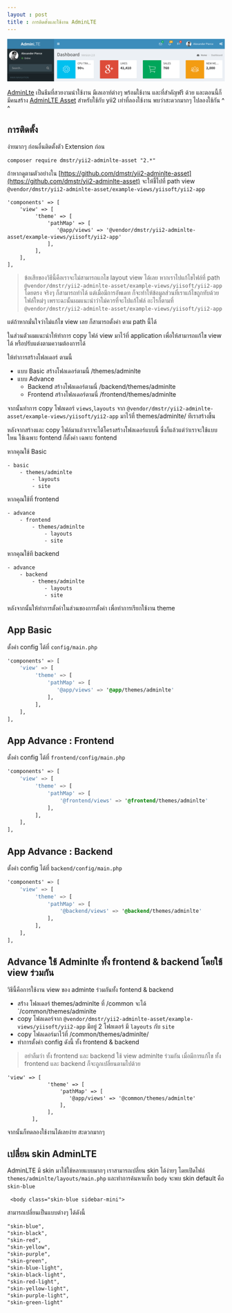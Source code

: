 ```yaml
---
layout : post
title : การติดตั้งและใช้งาน AdminLTE
---
```


![](/img/adminlte.png)

[AdminLte](https://almsaeedstudio.com/) เป็นธีมที่สวยงามน่าใช้งาน มีเลเอาท์ต่างๆ พร้อมใช้งาน และที่สำคัญฟรี ด้วย และตอนนี้ก็มีคนสร้าง [AdminLTE Asset](https://github.com/dmstr/yii2-adminlte-asset) สำหรับใช้กับ yii2 เท่าที่ลองใช้งาน พบว่าสะดวกมากๆ ไปลองใช้กัน ^ ^

## การติดตั้ง

ง่ายมากๆ ก่อนอื่นติดตั้งตัว Extension ก่อน

```
composer require dmstr/yii2-adminlte-asset "2.*"
```

ถ้าหากดูตามตัวอย่างใน [https://github.com/dmstr/yii2-adminlte-asset](https://github.com/dmstr/yii2-adminlte-asset) จะให้ชี้ไปที่ path view `@vendor/dmstr/yii2-adminlte-asset/example-views/yiisoft/yii2-app`

```
'components' => [
    'view' => [
         'theme' => [
             'pathMap' => [
                '@app/views' => '@vendor/dmstr/yii2-adminlte-asset/example-views/yiisoft/yii2-app'
             ],
         ],
    ],
],
``` 

> ข้อเสียของวิธีนี้คือเราจะไม่สามารถแกไข layout view  ได้เลย หากเราไปแก้ไขไฟล์ที่ path `@vendor/dmstr/yii2-adminlte-asset/example-views/yiisoft/yii2-app` โดยตรง จริงๆ ก็สามารถทำได้ แต่เมื่อมีการอัพเดท ก็จะทำให้ข้อมูลส่วนที่เราแก้ไขถูกทับด้วยไฟล์ใหม่ๆ เพราะฉะนั้นผมแนะนำว่าไม่ควรที่จะไปแก้ไฟล์ อะไรก็ตามที่ `@vendor/dmstr/yii2-adminlte-asset/example-views/yiisoft/yii2-app` 

แต่ถ้าหากมั่นใจว่าไม่แก้ไข view เลย ก็สามารถตั้งค่า ตาม path นี้ได้


ในส่วนตัวผมแนะนำให้ทำการ copy ไฟล์ view มาไว้ที่ application เพื่อให้สามารถแก้ไข view ได้ หรือปรับแต่งตามความต้องการได้ 

ให้ทำการสร้างโฟลเดอร์ ตามนี้

- แบบ Basic สร้างโฟลเดอร์ตามนี้ /themes/adminlte
- แบบ Advance 
    -  Backend สร้างโฟลเดอร์ตามนี่ /backend/themes/adminlte
    -  Frontend สร้างโฟลเดอร์ตามนี่ /frontend/themes/adminlte  

จากนั้นทำการ copy โฟลเดอร์ `views`,`layouts` จาก `@vendor/dmstr/yii2-adminlte-asset/example-views/yiisoft/yii2-app` มาไว้ที่ themes/adminlte/ ทีเราสร้างขึ้น

หลังจากสร้างและ copy ไฟล์มาแล้วเราจะได้โครงสร้างโฟลเดอร์แบบนี้ ซึ่งก็แล้วแต่ว่าเราจะใช้แบบใหน ใช้เฉพาะ fontend ก็ตั้งค่า เฉพาะ fontend

หากคุณใช้ Basic

```
- basic
    - themes/adminlte
        - layouts
        - site
```

หากคุณใช้ที่ frontend 

```
- advance
    - frontend
        - themes/adminlte
            - layouts
            - site
```

หากคุณใช้ที backend 

```
- advance
    - backend
        - themes/adminlte
            - layouts
            - site
```

 หลังจากนั้นให้ทำการตั้งค่าในส่วนของการตั้งค่า เพื่อทำการเรียกใช้งาน theme

## App Basic 

ตั้งค่า config ได้ที่ `config/main.php`

```css
'components' => [
    'view' => [
         'theme' => [
             'pathMap' => [
                '@app/views' => '@app/themes/adminlte'
             ],
         ],
    ],
],
```
## App Advance : Frontend

ตั้งค่า config ได้ที่ `frontend/config/main.php `

```css
'components' => [
    'view' => [
         'theme' => [
             'pathMap' => [
                 '@frontend/views' => '@frontend/themes/adminlte'
             ],
         ],
    ],
],
```

## App Advance : Backend

ตั้งค่า config ได้ที่ `backend/config/main.php `

```css
'components' => [
    'view' => [
         'theme' => [
             'pathMap' => [
                 '@backend/views' => '@backend/themes/adminlte'
             ],
         ],
    ],
],
```

## Advance ใช้ Adminlte ทั้ง frontend & backend โดยใช้ view ร่วมกัน

วิธีนี้คือการใช้งาน view ของ adminte ร่วมกันทั้ง fontend & backend

- สร้่าง โฟลเดอร์ themes/adminlte  ที่ /common จะได้ `/common/themes/adminlte
- copy โฟลเดอร์จาก  `@vendor/dmstr/yii2-adminlte-asset/example-views/yiisoft/yii2-app` มีอยู่ 2 โฟลเดอร์ มี `layouts` กับ `site`
- copy โฟลเดอร์มาไว้ที่ /common/themes/adminlte/
- ทำการตั้งค่า config ดังนี้ ทั้ง frontend & backend

> อย่าลืมว่า ทั้ง frontend และ backend ใช้ view adminlte ร่วมกัน เมื่อมีการแก้ไข ทั้ง frontend และ backend ก็จะถูกเปลี่ยนตามไปด้วย 

```
'view' => [
             'theme' => [
                 'pathMap' => [
                    '@app/views' => '@common/themes/adminlte'
                 ],
             ],
        ],
```

จากนั้นก็ทดลองใช้งานได้เลยง่าย สะดวกมากๆ 

## เปลี่ยน skin AdminLTE

AdminLTE มี skin มาใช้ใช้หลายแบบมากๆ เราสามารถเปลี่ยน skin ได้ง่ายๆ โดยเปิดไฟล์ `themes/adminlte/layouts/main.php` และทำการค้นหาแท็ก `body` จะพบ skin default คือ `skin-blue`

```
 <body class="skin-blue sidebar-mini">
```

สามารถเปลี่ยนเป็นแบบต่างๆ ได้ดังนี้

```
"skin-blue",
"skin-black",
"skin-red",
"skin-yellow",
"skin-purple",
"skin-green",
"skin-blue-light",
"skin-black-light",
"skin-red-light",
"skin-yellow-light",
"skin-purple-light",
"skin-green-light"
```


